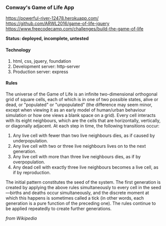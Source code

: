 ### Conway's Game of Life App

https://powerful-river-12478.herokuapp.com/ 
https://github.com/ARWL2016/game-of-life-jquery   
https://www.freecodecamp.com/challenges/build-the-game-of-life  

**Status: deployed, incomplete, untested** 

#### Technology   
1. html, css, jquery, foundation  
2. Development server: http-server
3. Production server: express    

#### Rules 
The universe of the Game of Life is an infinite two-dimensional orthogonal grid of square cells, each of which is in one of two possible states, alive or dead, or "populated" or "unpopulated" (the difference may seem minor, except when viewing it as an early model of human/urban behaviour simulation or how one views a blank space on a grid). Every cell interacts with its eight neighbours, which are the cells that are horizontally, vertically, or diagonally adjacent. At each step in time, the following transitions occur:

1. Any live cell with fewer than two live neighbours dies, as if caused by underpopulation.  
2. Any live cell with two or three live neighbours lives on to the next generation.  
3. Any live cell with more than three live neighbours dies, as if by overpopulation.  
4. Any dead cell with exactly three live neighbours becomes a live cell, as if by reproduction.  

The initial pattern constitutes the seed of the system. The first generation is created by applying the above rules simultaneously to every cell in the seed—births and deaths occur simultaneously, and the discrete moment at which this happens is sometimes called a tick (in other words, each generation is a pure function of the preceding one). The rules continue to be applied repeatedly to create further generations.  

*from Wikipedia* 